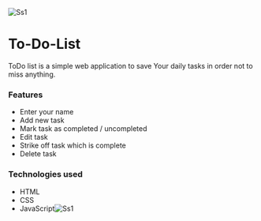 ![Ss1](https://user-images.githubusercontent.com/81500145/236621752-1fb3281c-4d24-4b91-93e5-d41433d08b16.png)
# To-Do-List
ToDo list is a simple web application to save Your daily tasks in order not to miss anything.

### Features
* Enter your name
* Add new task
* Mark task as completed / uncompleted
* Edit task
* Strike off task which is complete
* Delete task

### Technologies used
* HTML
* CSS
* JavaScript![Ss1](https://user-images.githubusercontent.com/81500145/236621724-23ecb856-11b4-46e1-8c28-992e87e22420.png)
